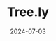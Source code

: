 ---  
layout: startup_page  
title: "Tree.ly"  
id: "tree.ly"  
permalink: "/treelytree.ly07032024/"  
website: "https://tree.ly/"  
funding_round: "Seed"  
funding_amount: "€5M"  
investors: "PortfoLion Capital Partners, aws Gründungsfonds, Symbia VC, Tyrolean Business Angel Network"  
about: "Tree.ly develops forest climate protection projects across Europe to mitigate climate change. They collaborate with forest owners and municipalities, using technology like geospatial engines and ML for stock measurement and species detection. Their projects are third-party certified and annually audited, ensuring high quality and mitigating risk."  
markets: "Climate Tech, Sustainability, Green Tech, Environmental Services"  
hq: "Dornbirn, Vorarlberg, Austria"  
founded_year: "2021"  
linkedin: "https://www.linkedin.com/company/hitreely"  
twitter: "https://twitter.com/hitreely"  
instagram: ""  
facebook: "https://www.facebook.com/hitreely"  
crunchbase: "https://www.crunchbase.com/organization/tree-ly?utm_source=linkedin&utm_medium=referral&utm_campaign=linkedin_companies&utm_content=profile_cta_anon&trk=funding_crunchbase"  
pitchbook: "https://pitchbook.com/profiles/company/492885-64"  

date_display: "03-Jul-2024"  
date: "2024-07-03"

# SEO Optimization  
meta_title: "Tree.ly - Seed Funding (€5M)"  
meta_description: "Tree.ly, Tree.ly develops forest climate protection projects across Europe to mitigate climate change. They collaborate with forest owners and municipalities, ..."  
meta_keywords: "Tree.ly, Climate Tech, Sustainability, Green Tech, Environmental Services, Seed funding"  
canonical_url: "https://startup.projectstartups.com/treelytree.ly07032024/"  
---